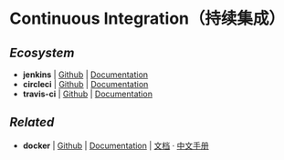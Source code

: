 # Continuous Integration（持续集成）

## _Ecosystem_

- **jenkins** | [Github](https://jenkins.io/) | [Documentation](https://jenkins.io/doc/)
- **circleci** | [Github](https://circleci.com/) | [Documentation](https://circleci.com/docs/)
- **travis-ci** | [Github](https://github.com/travis-ci/travis-ci) | [Documentation](https://docs.travis-ci.com/)


## _Related_

- **docker** | [Github](https://github.com/moby/moby) | [Documentation](https://docs.docker.com/) | [文档](https://docs.docker-cn.com/) · [中文手册](http://www.docker.org.cn/book/docker/what-is-docker-16.html)

